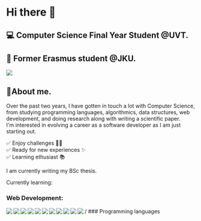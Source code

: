 # Hi there 👋

## 💻 Computer Science Final Year Student @UVT.
## 🔭 Former Erasmus student @JKU.

<img display="flex" align-content="center" src ="https://github-readme-stats.vercel.app/api/top-langs/?username=LaurentiuALI&hide=makefile,cmake&layout=compact&theme=bear"/>

## 💭About me.
Over the past two years, I have gotten in touch a lot with Computer Science, from studying programming languages, algorithmics, data structures, web development, and doing research along with writing a scientific paper. \
I'm interested in evolving a career as a software developer as I am just starting out. 

✅ Enjoy challenges 👷‍♀️ \
✅ Ready for new experiences ✨ \
✅ Learning ethusiast 📚 

I am currently writing my BSc thesis.

Currently learning: 
### Web Development: 
<img align="left" src="https://img.shields.io/badge/HTML5-E34F26?style=for-the-badge&logo=html5&logoColor=white" />
<img align="left" src="https://img.shields.io/badge/CSS3-1572B6?style=for-the-badge&logo=css3&logoColor=white" />
<img align="left" src="https://img.shields.io/badge/JavaScript-323330?style=for-the-badge&logo=javascript&logoColor=F7DF1E" />
<img align="left" src="https://img.shields.io/badge/TypeScript-007ACC?style=for-the-badge&logo=typescript&logoColor=white" />
<img align="left" src="https://img.shields.io/badge/React-20232A?style=for-the-badge&logo=react&logoColor=61DAFB" />
<img align="left" src="https://img.shields.io/badge/nestjs-E0234E?style=for-the-badge&logo=nestjs&logoColor=white" /> /
### Programming languages
<img align="left" src="https://img.shields.io/badge/Python-FFD43B?style=for-the-badge&logo=python&logoColor=blue" />
<img align="left" src="https://img.shields.io/badge/MySQL-005C84?style=for-the-badge&logo=mysql&logoColor=white" />
<img align="left" src="https://img.shields.io/badge/c-%2300599C.svg?style=for-the-badge&logo=c&logoColor=white" />
<img align="left" src="https://img.shields.io/badge/c++-%2300599C.svg?style=for-the-badge&logo=c%2B%2B&logoColor=white" />
<img align="left" src="https://img.shields.io/badge/java-%23ED8B00.svg?style=for-the-badge&logo=java&logoColor=white" />
